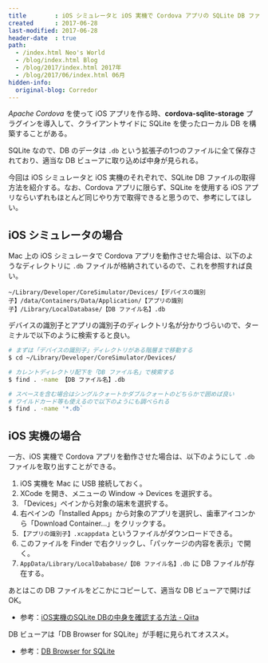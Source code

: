 ```yaml
---
title        : iOS シミュレータと iOS 実機で Cordova アプリの SQLite DB ファイルを取得するには
created      : 2017-06-28
last-modified: 2017-06-28
header-date  : true
path:
  - /index.html Neo's World
  - /blog/index.html Blog
  - /blog/2017/index.html 2017年
  - /blog/2017/06/index.html 06月
hidden-info:
  original-blog: Corredor
---
```


*Apache Cordova* を使って iOS アプリを作る時、**cordova-sqlite-storage** プラグインを導入して、クライアントサイドに SQLite を使ったローカル DB を構築することがある。

SQLite なので、DB のデータは `.db` という拡張子の1つのファイルに全て保存されており、適当な DB ビューアに取り込めば中身が見られる。

今回は iOS シミュレータと iOS 実機のそれぞれで、SQLite DB ファイルの取得方法を紹介する。なお、Cordova アプリに限らず、SQLite を使用する iOS アプリならいずれもほとんど同じやり方で取得できると思うので、参考にしてほしい。

## iOS シミュレータの場合

Mac 上の iOS シミュレータで Cordova アプリを動作させた場合は、以下のようなディレクトリに `.db` ファイルが格納されているので、これを参照すれば良い。

```
~/Library/Developer/CoreSimulator/Devices/【デバイスの識別子】/data/Containers/Data/Application/【アプリの識別子】/Library/LocalDatabase/【DB ファイル名】.db
```

デバイスの識別子とアプリの識別子のディレクトリ名が分かりづらいので、ターミナルで以下のように検索すると良い。

```bash
# まずは「デバイスの識別子」ディレクトリがある階層まで移動する
$ cd ~/Library/Developer/CoreSimulator/Devices/

# カレントディレクトリ配下を「DB ファイル名」で検索する
$ find . -name 【DB ファイル名】.db

# スペースを含む場合はシングルクォートかダブルクォートのどちらかで囲めば良い
# ワイルドカード等も使えるので以下のようにも調べられる
$ find . -name '*.db`
```

## iOS 実機の場合

一方、iOS 実機で Cordova アプリを動作させた場合は、以下のようにして `.db` ファイルを取り出すことができる。

1. iOS 実機を Mac に USB 接続しておく。
2. XCode を開き、メニューの Window → Devices を選択する。
3. 「Devices」ペインから対象の端末を選択する。
4. 右ペインの「Installed Apps」から対象のアプリを選択し、歯車アイコンから「Download Container…」をクリックする。
5. `【アプリの識別子】.xcappdata` というファイルがダウンロードできる。
6. このファイルを Finder で右クリックし、「パッケージの内容を表示」で開く。
7. `AppData/Library/LocalDababase/【DB ファイル名】.db` に DB ファイルが存在する。

あとはこの DB ファイルをどこかにコピーして、適当な DB ビューアで開けば OK。

- 参考：[iOS実機のSQLite DBの中身を確認する方法 - Qiita](http://qiita.com/penguin1121/items/ee3b3b745c39f23d2fa9)

DB ビューアは「DB Browser for SQLite」が手軽に見られてオススメ。

- 参考：[DB Browser for SQLite](http://sqlitebrowser.org/)
